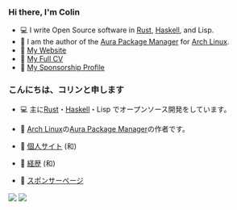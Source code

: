 ### Hi there, I'm Colin

- :computer: I write Open Source software in [Rust](https://github.com/fosskers?tab=repositories&q=&type=source&language=rust), [Haskell](https://github.com/fosskers?tab=repositories&q=&type=source&language=haskell), and Lisp.
- :penguin: I am the author of the [Aura Package Manager](https://github.com/fosskers/aura) for [Arch Linux](https://www.archlinux.org/).
- :link: [My Website](https://www.fosskers.ca)
- :high_brightness: [My Full CV](https://www.fosskers.ca/en/cv)
- :sparkling_heart: [My Sponsorship Profile](https://github.com/sponsors/fosskers)

### こんにちは、コリンと申します

- :computer: 主に[Rust](https://github.com/fosskers?tab=repositories&q=&type=source&language=rust)・[Haskell](https://github.com/fosskers?tab=repositories&q=&type=source&language=haskell)・Lisp でオープンソース開発をしています。

- :penguin: [Arch Linux](https://www.archlinux.org/)の[Aura Package Manager](https://github.com/fosskers/aura)の作者です。
- :link: [個人サイト](https://www.fosskers.ca/jp) (和)
- :high_brightness: [経歴](https://www.fosskers.ca/jp/cv) (和)
- :sparkling_heart: [スポンサーページ](https://github.com/sponsors/fosskers)

<a>
  <img align="center" src="https://github-readme-stats.vercel.app/api?username=fosskers&hide=issues&theme=dark"/>
</a>
<a>
  <img align="center" src="https://github-readme-stats.vercel.app/api/top-langs/?username=fosskers&layout=compact&langs_count=6&theme=dark"/>
</a>
